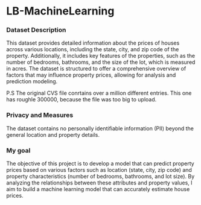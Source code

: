 # LB-MachineLearning


### Dataset Description
This dataset provides detailed information about the prices of houses across various locations, including the state, city, and zip code of the property. Additionally, it includes key features of the properties, such as the number of bedrooms, bathrooms, and the size of the lot, which is measured in acres. The dataset is structured to offer a comprehensive overview of factors that may influence property prices, allowing for analysis and prediction modeling.

P.S The original CVS file conrtains over a million different entries. This one has roughle 300000, because the file was too big to upload.

### Privacy and Measures
The dataset contains no personally identifiable information (PII) beyond the general location and property details.


### My goal
The objective of this project is to develop a model that can predict property prices based on various factors such as location (state, city, zip code) and property characteristics (number of bedrooms, bathrooms, and lot size). By analyzing the relationships between these attributes and property values, I aim to build a machine learning model that can accurately estimate house prices.
